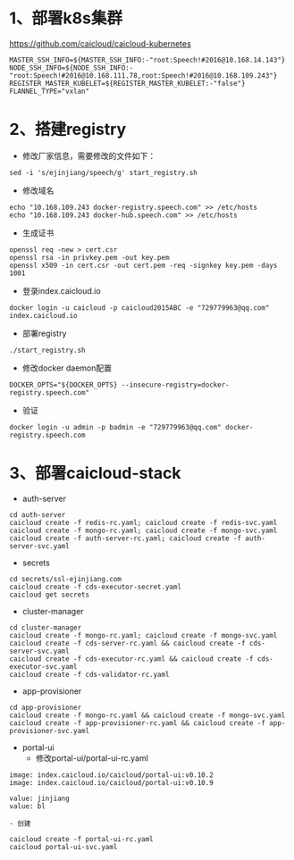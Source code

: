 # 1、部署k8s集群 #
https://github.com/caicloud/caicloud-kubernetes
```
MASTER_SSH_INFO=${MASTER_SSH_INFO:-"root:Speech!#2016@10.168.14.143"}
NODE_SSH_INFO=${NODE_SSH_INFO:-"root:Speech!#2016@10.168.111.78,root:Speech!#2016@10.168.109.243"}
REGISTER_MASTER_KUBELET=${REGISTER_MASTER_KUBELET:-"false"}
FLANNEL_TYPE="vxlan"
```
# 2、搭建registry #
- 修改厂家信息，需要修改的文件如下：
```
sed -i 's/ejinjiang/speech/g' start_registry.sh
```
- 修改域名
```
echo "10.168.109.243 docker-registry.speech.com" >> /etc/hosts
echo "10.168.109.243 docker-hub.speech.com" >> /etc/hosts
```
- 生成证书
```
openssl req -new > cert.csr
openssl rsa -in privkey.pem -out key.pem
openssl x509 -in cert.csr -out cert.pem -req -signkey key.pem -days 1001
```
- 登录index.caicloud.io
```
docker login -u caicloud -p caicloud2015ABC -e "729779963@qq.com" index.caicloud.io
```
- 部署registry
```
./start_registry.sh
```
- 修改docker daemon配置
```
DOCKER_OPTS="${DOCKER_OPTS} --insecure-registry=docker-registry.speech.com"
```
- 验证
```
docker login -u admin -p badmin -e "729779963@qq.com" docker-registry.speech.com
```
# 3、部署caicloud-stack
- auth-server
```
cd auth-server
caicloud create -f redis-rc.yaml; caicloud create -f redis-svc.yaml
caicloud create -f mongo-rc.yaml; caicloud create -f mongo-svc.yaml
caicloud create -f auth-server-rc.yaml; caicloud create -f auth-server-svc.yaml
```
- secrets
```
cd secrets/ssl-ejinjiang.com
caicloud create -f cds-executor-secret.yaml
caicloud get secrets
```
- cluster-manager
```
cd cluster-manager
caicloud create -f mongo-rc.yaml; caicloud create -f mongo-svc.yaml
caicloud create -f cds-server-rc.yaml && caicloud create -f cds-server-svc.yaml
caicloud create -f cds-executor-rc.yaml && caicloud create -f cds-executor-svc.yaml
caicloud create -f cds-validator-rc.yaml
```
- app-provisioner
```
cd app-provisioner
caicloud create -f mongo-rc.yaml && caicloud create -f mongo-svc.yaml
caicloud create -f app-provisioner-rc.yaml && caicloud create -f app-provisioner-svc.yaml
```
- portal-ui
	- 修改portal-ui/portal-ui-rc.yaml
```
image: index.caicloud.io/caicloud/portal-ui:v0.10.2
image: index.caicloud.io/caicloud/portal-ui:v0.10.9
```
```
value: jinjiang
value: bl
```
	- 创建
```
caicloud create -f portal-ui-rc.yaml
caicloud portal-ui-svc.yaml
```

